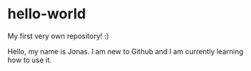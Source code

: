 # hello-world
My first very own repository! :)

Hello, my name is Jonas. I am new to Github and I am currently learning how to use it.
